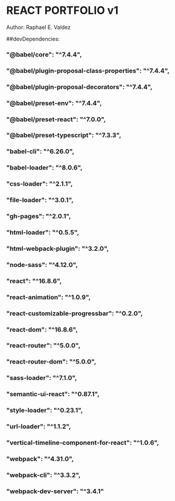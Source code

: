 # REACT PORTFOLIO v1
Author: Raphael E. Valdez

##devDependencies:
###    "@babel/core": "^7.4.4",
###    "@babel/plugin-proposal-class-properties": "^7.4.4",
###    "@babel/plugin-proposal-decorators": "^7.4.4",
###    "@babel/preset-env": "^7.4.4",
###    "@babel/preset-react": "^7.0.0",
###    "@babel/preset-typescript": "^7.3.3",
###    "babel-cli": "^6.26.0",
###    "babel-loader": "^8.0.6",
###    "css-loader": "^2.1.1",
###    "file-loader": "^3.0.1",
###    "gh-pages": "^2.0.1",
###    "html-loader": "^0.5.5",
###    "html-webpack-plugin": "^3.2.0",
###    "node-sass": "^4.12.0",
###    "react": "^16.8.6",
###    "react-animation": "^1.0.9",
###    "react-customizable-progressbar": "^0.2.0",
###    "react-dom": "^16.8.6",
###    "react-router": "^5.0.0",
###    "react-router-dom": "^5.0.0",
###    "sass-loader": "^7.1.0",
###    "semantic-ui-react": "^0.87.1",
###    "style-loader": "^0.23.1",
###    "url-loader": "^1.1.2",
###    "vertical-timeline-component-for-react": "^1.0.6",
###    "webpack": "^4.31.0",
###    "webpack-cli": "^3.3.2",
###    "webpack-dev-server": "^3.4.1"
